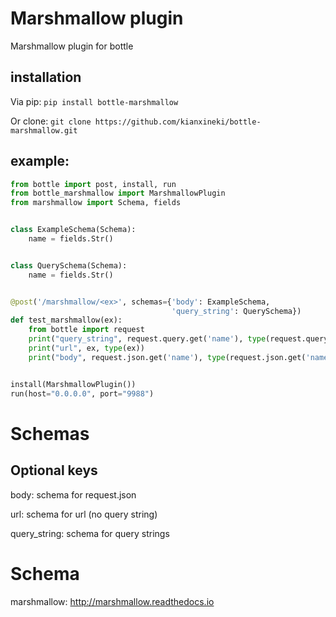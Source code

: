 # Marshmallow plugin
Marshmallow plugin for bottle

## installation

Via pip:
```pip install bottle-marshmallow```

Or clone:
```git clone https://github.com/kianxineki/bottle-marshmallow.git```


## example:
```python
from bottle import post, install, run
from bottle_marshmallow import MarshmallowPlugin
from marshmallow import Schema, fields


class ExampleSchema(Schema):
    name = fields.Str()


class QuerySchema(Schema):
    name = fields.Str()


@post('/marshmallow/<ex>', schemas={'body': ExampleSchema,
                                    'query_string': QuerySchema})
def test_marshmallow(ex):
    from bottle import request
    print("query_string", request.query.get('name'), type(request.query.get('name')))
    print("url", ex, type(ex))
    print("body", request.json.get('name'), type(request.json.get('name')))


install(MarshmallowPlugin())
run(host="0.0.0.0", port="9988")

```

# Schemas

## Optional keys

body: schema for request.json

url: schema for url (no query string)

query_string: schema for query strings

# Schema

marshmallow: http://marshmallow.readthedocs.io
